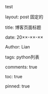 test

layout: post 固定的

title:  博客页面标题

date: 20××-××-×× 

Author: Lian 

tags: python列表

comments: true

toc: true

pinned: true
